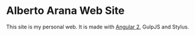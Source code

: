 # Alberto Arana Web Site

This site is my personal web. It is made with [Angular 2](https://angular.io/),
GulpJS and Stylus.
